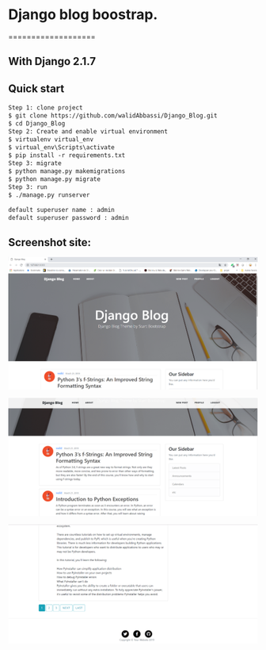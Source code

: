 # Django blog boostrap.
===================
## With Django 2.1.7

## Quick start
```
Step 1: clone project
$ git clone https://github.com/walidAbbassi/Django_Blog.git
$ cd Django_Blog
Step 2: Create and enable virtual environment
$ virtualenv virtual_env
$ virtual_env\Scripts\activate
$ pip install -r requirements.txt
Step 3: migrate
$ python manage.py makemigrations
$ python manage.py migrate
Step 3: run
$ ./manage.py runserver
```
```
default superuser name : admin
default superuser password : admin
```

Screenshot site:
-------------
![Main blog1](https://github.com/walidAbbassi/Django_Blog/blob/master/Screenshot/Django_blog_1.PNG)

![Main blog2](https://github.com/walidAbbassi/Django_Blog/blob/master/Screenshot/Django_blog_2.PNG)

![Main blog3](https://github.com/walidAbbassi/Django_Blog/blob/master/Screenshot/Django_blog_3.PNG)
